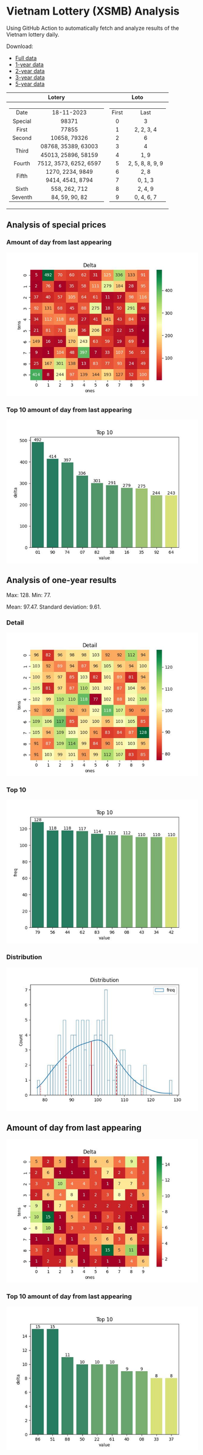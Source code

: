 # Vietnam Lottery (XSMB) Analysis

Using GitHub Action to automatically fetch and analyze results of the Vietnam lottery daily.

Download:

* [Full data](https://raw.githubusercontent.com/khiemdoan/vietnam-lottery-xsmb-analysis/main/results/xsmb.csv)
* [1-year data](https://raw.githubusercontent.com/khiemdoan/vietnam-lottery-xsmb-analysis/main/results/xsmb_1_year.csv)
* [2-year data](https://raw.githubusercontent.com/khiemdoan/vietnam-lottery-xsmb-analysis/main/results/xsmb_2_year.csv)
* [3-year data](https://raw.githubusercontent.com/khiemdoan/vietnam-lottery-xsmb-analysis/main/results/xsmb_3_year.csv)
* [5-year data](https://raw.githubusercontent.com/khiemdoan/vietnam-lottery-xsmb-analysis/main/results/xsmb_5_year.csv)

| Lotery      | Loto |
| :-----------: | :-----------: |
| <table><tr><td>Date</td><td>18-11-2023</td></tr><tr><td>Special</td><td>98371</td></tr><tr><td>First</td><td>77855</td></tr><tr><td>Second</td><td>10658, 79326</td></tr><tr><td rowspan="2">Third</td><td>08768, 35389, 63003</td></tr><tr><td>45013, 25896, 58159</td></tr><tr><td>Fourth</td><td>7512, 3573, 6252, 6597</td></tr><tr><td rowspan="2">Fifth</td><td>1270, 2234, 9849</td></tr><tr><td>9414, 4541, 8794</td></tr><tr><td>Sixth</td><td>558, 262, 712</td></tr><tr><td>Seventh</td><td>84, 59, 90, 82</td></tr></table> | <table><tr><td>First</td><td>Last</td></tr><tr><td>0</td><td>3</td></tr><tr><td>1</td><td>2, 2, 3, 4</td></tr><tr><td>2</td><td>6</td></tr><tr><td>3</td><td>4</td></tr><tr><td>4</td><td>1, 9</td></tr><tr><td>5</td><td>2, 5, 8, 8, 9, 9</td></tr><tr><td>6</td><td>2, 8</td></tr><tr><td>7</td><td>0, 1, 3</td></tr><tr><td>8</td><td>2, 4, 9</td></tr><tr><td>9</td><td>0, 4, 6, 7</td></tr></table> |


<h2>Analysis of special prices</h2>

<h3>Amount of day from last appearing</h3>

![Delta](images/special_delta.jpg)

<h3>Top 10 amount of day from last appearing</h3>

![Delta top 10](images/special_delta_top_10.jpg)

<h2>Analysis of one-year results</h2>

Max: 128. Min: 77.

Mean: 97.47. Standard deviation: 9.61.

<h3>Detail</h3>

![Detail](images/heatmap.jpg)

<h3>Top 10</h3>

![Top 10](images/top-10.jpg)

<h3>Distribution</h3>

![Distribution](images/distribution.jpg)

<h2>Amount of day from last appearing</h2>

![Delta](images/delta.jpg)

<h3>Top 10 amount of day from last appearing</h3>

![Delta top 10](images/delta_top_10.jpg)